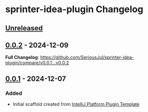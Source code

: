 <!-- Keep a Changelog guide -> https://keepachangelog.com -->

# sprinter-idea-plugin Changelog

## [Unreleased]

## [0.0.2] - 2024-12-09

**Full Changelog**: https://github.com/SeriousJul/sprinter-idea-plugin/compare/v0.0.1...v0.0.2

## [0.0.1] - 2024-12-07

### Added

- Initial scaffold created from [IntelliJ Platform Plugin Template](https://github.com/JetBrains/intellij-platform-plugin-template)

[Unreleased]: https://github.com/SeriousJul/sprinter-idea-plugin/compare/v0.0.2...HEAD
[0.0.2]: https://github.com/SeriousJul/sprinter-idea-plugin/compare/v0.0.1...v0.0.2
[0.0.1]: https://github.com/SeriousJul/sprinter-idea-plugin/commits/v0.0.1
